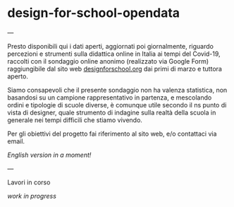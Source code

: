 # design-for-school-opendata

—

Presto disponibili qui i dati aperti, aggiornati poi giornalmente, riguardo percezioni e strumenti sulla didattica online in Italia ai tempi del Covid-19, raccolti con il sondaggio online anonimo (realizzato via Google Form) raggiungibile dal sito web [designforschool.org](https://designforschool.org) dai primi di marzo e tuttora aperto. 

Siamo consapevoli che il presente sondaggio non ha valenza statistica, non basandosi su un campione rappresentativo in partenza, e mescolando ordini e tipologie di scuole diverse, è comunque utile secondo il ns punto di vista di designer, quale strumento di indagine sulla realtà della scuola in generale nei tempi difficili che stiamo vivendo. 

Per gli obiettivi del progetto fai riferimento al sito web, e/o contattaci via email. 

_English version in a moment!_

—

Lavori in corso  

_work in progress_  
